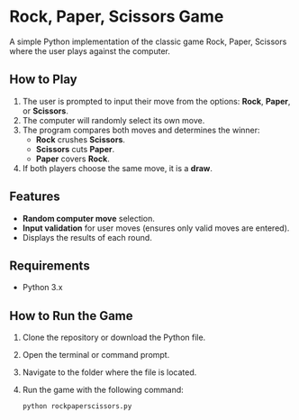 # Rock, Paper, Scissors Game

A simple Python implementation of the classic game Rock, Paper, Scissors where the user plays against the computer.

## How to Play

1. The user is prompted to input their move from the options: **Rock**, **Paper**, or **Scissors**.
2. The computer will randomly select its own move.
3. The program compares both moves and determines the winner:
   - **Rock** crushes **Scissors**.
   - **Scissors** cuts **Paper**.
   - **Paper** covers **Rock**.
4. If both players choose the same move, it is a **draw**.

## Features

- **Random computer move** selection.
- **Input validation** for user moves (ensures only valid moves are entered).
- Displays the results of each round.

## Requirements

- Python 3.x

## How to Run the Game

1. Clone the repository or download the Python file.
2. Open the terminal or command prompt.
3. Navigate to the folder where the file is located.
4. Run the game with the following command:

   ```bash
   python rockpaperscissors.py
